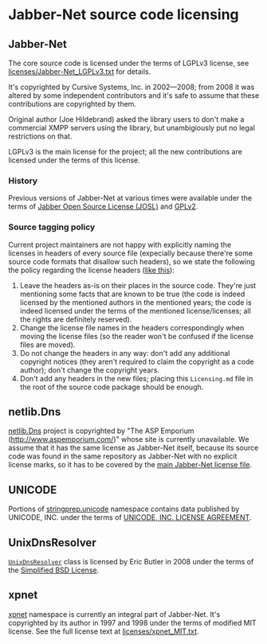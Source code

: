 Jabber-Net source code licensing
================================

Jabber-Net
----------

The core source code is licensed under the terms of LGPLv3 license, see
[licenses/Jabber-Net_LGPLv3.txt][jabber-net] for details.

It's copyrighted by Cursive Systems, Inc. in 2002—2008; from 2008 it was altered
by some independent contributors and it's safe to assume that these
contributions are copyrighted by them.

Original author (Joe Hildebrand) asked the library users to don't make a
commercial XMPP servers using the library, but unambigiously put no legal
restrictions on that.

LGPLv3 is the main license for the project; all the new contributions are
licensed under the terms of this license.

### History

Previous versions of Jabber-Net at various times were available under the terms
of [Jabber Open Source License (JOSL)][josl] and [GPLv2][gplv2].

### Source tagging policy

Current project maintainers are not happy with explicitly naming the licenses in
headers of every source file (expecially because there're some source code
formats that disallow such headers), so we state the following the policy
regarding the license headers ([like this][header-sample]):

1.  Leave the headers as-is on their places in the source code. They're just
    mentioning some facts that are known to be true (the code is indeed licensed
    by the mentioned authors in the mentioned years; the code is indeed licensed
    under the terms of the mentioned license/licenses; all the rights are
    definitely reserved).
2.  Change the license file names in the headers correspondingly when moving the
    license files (so the reader won't be confused if the license files are
    moved).
3.  Do not change the headers in any way: don't add any additional copyright
    notices (they aren't required to claim the copyright as a code author);
    don't change the copyright years.
4.  Don't add any headers in the new files; placing this `Licensing.md` file in
    the root of the source code package should be enough.

netlib.Dns
----------

[netlib.Dns][netlib-dns] project is copyrighted by "The ASP Emporium
(http://www.aspemporium.com/)" whose site is currently unavailable. We assume
that it has the same license as Jabber-Net itself, because its source code was
found in the same repository as Jabber-Net with no explicit license marks, so it
has to be covered by the [main Jabber-Net license file][jabber-net].

UNICODE
-------

Portions of [stringprep.unicode][stringprep-unicode] namespace contains data
published by UNICODE, INC. under the terms of [UNICODE, INC. LICENSE
AGREEMENT][unicode].

UnixDnsResolver
---------------

[`UnixDnsResolver`][unixdnsresolver] class is licensed by Eric Butler in 2008
under the terms of the [Simplified BSD License][unixdnsresolver-license].

xpnet
-----

[xpnet][] namespace is currently an integral part of Jabber-Net. It's
copyrighted by its author in 1997 and 1998 under the terms of modified MIT
license. See the full license text at [licenses/xpnet_MIT.txt][xpnet-mit].

[bedrock-net-certutil]: https://github.com/ForNeVeR/Jabber-Net/blob/develop/bedrock/net/CertUtil.cs
[gplv2]: http://www.fsf.org/licensing/licenses/info/GPLv2.html
[header-sample]: https://github.com/ForNeVeR/Jabber-Net/blob/71e48fbaf4e4408e44734861c8ce1d436aeee2a4/JabberNet.ConsoleClient/Main.cs#L1-L13
[jabber-net]: https://github.com/ForNeVeR/Jabber-Net/blob/develop/licenses/Jabber-Net_LGPLv3.txt
[josl]: http://archive.jabber.org/core/JOSL.pdf
[netlib-dns]: https://github.com/ForNeVeR/Jabber-Net/tree/develop/netlib.Dns
[stringprep-unicode]: https://github.com/ForNeVeR/Jabber-Net/tree/41059bb1d70b678b17bf494e71a4a08e2f3b42e1/src/JabberNet/stringprep/unicode
[unicode]: https://github.com/ForNeVeR/Jabber-Net/blob/develop/licenses/UNICODE.txt
[unixdnsresolver]: https://github.com/ForNeVeR/Jabber-Net/blob/41059bb1d70b678b17bf494e71a4a08e2f3b42e1/src/JabberNet/bedrock/net/UnixDnsResolver.cs
[unixdnsresolver-license]: https://github.com/ForNeVeR/Jabber-Net/blob/develop/licenses/UnixDnsResolver_BSD.txt
[xpnet]: https://github.com/ForNeVeR/Jabber-Net/tree/develop/xpnet
[xpnet-mit]: https://github.com/ForNeVeR/Jabber-Net/blob/develop/licenses/xpnet_MIT.txt
